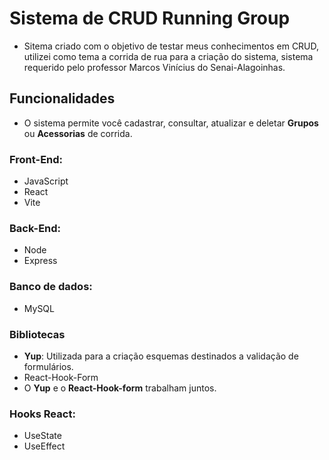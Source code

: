 # Sistema de CRUD Running Group
- Sitema criado com o objetivo de testar meus conhecimentos em CRUD, utilizei como tema a corrida de rua para a criação do sistema, sistema requerido pelo professor Marcos Vinícius do Senai-Alagoinhas.

## Funcionalidades

- O sistema permite você cadastrar, consultar, atualizar e deletar **Grupos** ou **Acessorias** de corrida.


### Front-End:
- JavaScript
- React
- Vite

### Back-End:
- Node
- Express

### Banco de dados:
- MySQL

### Bibliotecas

- **Yup**: Utilizada para a criação esquemas destinados a validação de formulários.
- React-Hook-Form
- O **Yup** e o **React-Hook-form** trabalham juntos.

### Hooks React:

- UseState
- UseEffect
